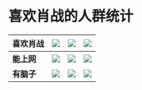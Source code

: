 # <font face = "思源宋体">喜欢肖战的人群统计</font>

| 喜欢肖战   | ![](https://upload.wikimedia.org/wikipedia/commons/thumb/f/fb/Yes_check.svg/30px-Yes_check.svg.png) | ![](https://upload.wikimedia.org/wikipedia/commons/thumb/f/fb/Yes_check.svg/30px-Yes_check.svg.png) | ![](https://upload.wikimedia.org/wikipedia/commons/thumb/a/a2/X_mark.svg/30px-X_mark.svg.png) |
| ---------- | ------------------------------------------------------------ | ------------------------------------------------------------ | ------------------------------------------------------------ |
| **能上网** | ![](https://upload.wikimedia.org/wikipedia/commons/thumb/a/a2/X_mark.svg/30px-X_mark.svg.png) | ![](https://upload.wikimedia.org/wikipedia/commons/thumb/f/fb/Yes_check.svg/30px-Yes_check.svg.png) | ![](https://upload.wikimedia.org/wikipedia/commons/thumb/f/fb/Yes_check.svg/30px-Yes_check.svg.png) |
| **有脑子** | ![](https://upload.wikimedia.org/wikipedia/commons/thumb/f/fb/Yes_check.svg/30px-Yes_check.svg.png) | ![](https://upload.wikimedia.org/wikipedia/commons/thumb/a/a2/X_mark.svg/30px-X_mark.svg.png) | ![](https://upload.wikimedia.org/wikipedia/commons/thumb/f/fb/Yes_check.svg/30px-Yes_check.svg.png) |


